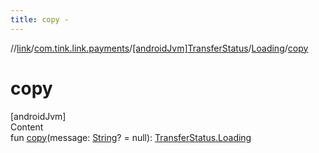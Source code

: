 ```yaml
---
title: copy -
---
```

//[link](../../../index.md)/[com.tink.link.payments](../../index.md)/[[androidJvm]TransferStatus](../index.md)/[Loading](index.md)/[copy](copy.md)



# copy  
[androidJvm]  
Content  
fun [copy](copy.md)(message: [String](https://kotlinlang.org/api/latest/jvm/stdlib/kotlin/-string/index.html)? = null): [TransferStatus.Loading](index.md)  



